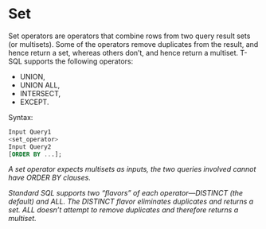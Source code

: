 # Set

Set operators are operators that combine rows from two query result sets (or multisets). Some of the operators remove duplicates from the result, and hence return a set, whereas others don’t, and hence return a multiset. T-SQL supports the following operators: 
* UNION, 
* UNION ALL, 
* INTERSECT,
* EXCEPT.

Syntax:

```sql
Input Query1
<set_operator>
Input Query2
[ORDER BY ...];
```

*A set operator expects multisets as inputs, the two queries involved cannot have ORDER BY clauses.*

*Standard SQL supports two “flavors” of each operator—DISTINCT (the default) and ALL. The DISTINCT flavor eliminates duplicates and returns a set. ALL doesn’t attempt to remove duplicates and therefore returns a multiset.*